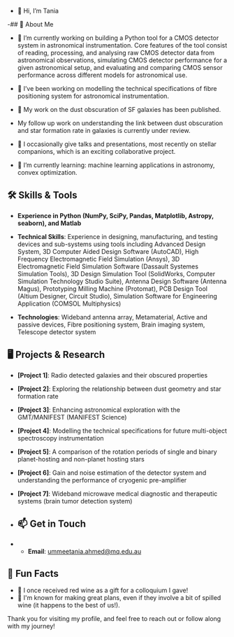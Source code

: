 - 👋 Hi, I’m Tania
  
-## 🚀 About Me
- 🔭 I’m currently working on building a Python tool for a CMOS detector system in astronomical instrumentation. Core features of the tool consist of reading, processing, and analysing raw CMOS detector data from astronomical observations, simulating CMOS detector performance for a given astronomical setup, and evaluating and comparing CMOS sensor performance across different models for astronomical use.
              
- 🔭 I’ve been working on modelling the technical specifications of fibre positioning system for astronomical instrumentation.
- 🔭 My work on the dust obscuration of SF galaxies has been published.
- My follow up work on understanding the link between dust obscuration and star formation rate in galaxies is currently under review.
- 🎤 I occasionally give talks and presentations, most recently on stellar companions, which is an exciting collaborative project.
- 🌱 I’m currently learning: machine learning applications in astronomy, convex optimization.

## 🛠️ Skills & Tools
- **Experience in Python (NumPy, SciPy, Pandas, Matplotlib, Astropy, seaborn), and Matlab**
- **Technical Skills**: Experience in designing, manufacturing, and testing devices and sub-systems using tools including Advanced Design System, 3D Computer Aided Design Software (AutoCAD), High Frequency Electromagnetic Field Simulation (Ansys), 3D Electromagnetic Field Simulation Software (Dassault Systemes Simulation Tools), 3D Design Simulation Tool (SolidWorks, Computer Simulation Technology Studio Suite), Antenna Design Software (Antenna Magus), Prototyping Milling Machine (Protomat), PCB Design Tool (Altium Designer, Circuit Studio), Simulation Software for Engineering Application (COMSOL Multiphysics)

- **Technologies**: Wideband antenna array, Metamaterial, Active and passive devices, Fibre positioning system, Brain imaging system, Telescope detector system

## 🖥️ Projects & Research
- **[Project 1]**: Radio detected galaxies and their obscured properties
- **[Project 2]**: Exploring the relationship between dust geometry and star formation rate
- **[Project 3]**: Enhancing astronomical exploration with the GMT/MANIFEST (MANIFEST Science)
- **[Project 4]**: Modelling the technical specifications for future multi-object spectroscopy instrumentation
- **[Project 5]**: A comparison of the rotation periods of single and binary planet-hosting and non-planet hosting stars
- **[Project 6]**: Gain and noise estimation of the detector system and understanding the performance of cryogenic pre-amplifier
- **[Project 7]**: Wideband microwave medical diagnostic and therapeutic systems (brain tumor detection system)


- ## 📫 Get in Touch
- - **Email**: ummeetania.ahmed@mq.edu.au

## 🌟 Fun Facts
- 🥂 I once received red wine as a gift for a colloquium I gave!
- 🎉 I'm known for making great plans, even if they involve a bit of spilled wine (it happens to the best of us!).

Thank you for visiting my profile, and feel free to reach out or follow along with my journey!

<!---
cosmictan/cosmictan is a ✨ special ✨ repository because its `README.md` (this file) appears on your GitHub profile.
You can click the Preview link to take a look at your changes.
--->
